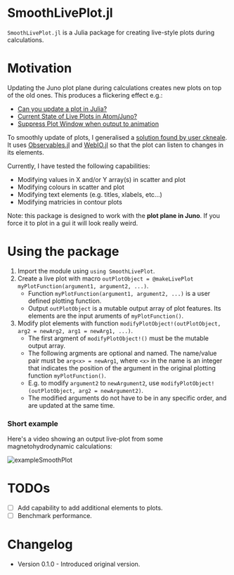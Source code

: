 # SmoothLivePlot.jl

`SmoothLivePlot.jl` is a Julia package for creating live-style plots during calculations. 

# Motivation

Updating the Juno plot plane during calculations creates new plots on top of the old ones. This produces a flickering effect e.g.:

- [Can you update a plot in Julia?](https://discourse.julialang.org/t/current-state-of-live-plots-in-atom-juno/30379)
- [Current State of Live Plots in Atom/Juno?](https://discourse.julialang.org/t/current-state-of-live-plots-in-atom-juno/30379)
- [Suppress Plot Window when output to animation](https://discourse.julialang.org/t/suppress-plot-window-when-output-to-animation/30724)

To smoothly update of plots, I generalised a [solution found by user ckneale](https://discourse.julialang.org/t/current-state-of-live-plots-in-atom-juno/30379/7). It uses [Observables.jl](https://github.com/JuliaGizmos/Observables.jl) and [WebIO.jl](https://github.com/JuliaGizmos/WebIO.jl) so that the plot can listen to changes in its elements.

Currently, I have tested the following capabilities: 
- Modifying values in X and/or Y array(s) in scatter and plot
- Modifying colours in scatter and plot
- Modifying text elements (e.g. titles, xlabels, etc...)
- Modifying matricies in contour plots

Note: this package is designed to work with the __plot plane in Juno__. If you force it to plot in a gui it will look really weird.

# Using the package
1. Import the module using `using SmoothLivePlot`. 
2. Create a live plot with macro `outPlotObject = @makeLivePlot myPlotFunction(argument1, argument2, ...)`.
   - Function `myPlotFunction(argument1, argument2, ...)` is a user defined plotting function.
   - Output `outPlotObject` is a mutable output array of plot features. Its elements are the input aruments of `myPlotFunction()`.
3. Modify plot elements with function `modifyPlotObject!(outPlotObject, arg2 = newArg2, arg1 = newArg1, ...)`. 
   - The first argment of `modifyPlotObject!()` must be the mutable output array.
   - The following argments are optional and named. The name/value pair must be `arg<x> = newArg1`, where `<x>` in the name is an integer that indicates the position of the argument in the original plotting function `myPlotFunction()`. 
   - E.g. to modify `argument2` to `newArgument2`, use `modifyPlotObject!(outPlotObject, arg2 = newArgument2)`.
   - The modified arguments do not have to be in any specific order, and are updated at the same time.

### Short example

Here's a video showing an output live-plot from some magnetohydrodynamic calculations:

![exampleSmoothPlot](https://user-images.githubusercontent.com/38541020/78403408-27771c00-75b1-11ea-9bef-063e8612720d.gif)

# TODOs
- [ ] Add capability to add additional elements to plots.
- [ ] Benchmark performance.

# Changelog
- Version 0.1.0 - Introduced original version.
